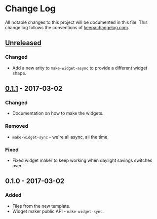# Change Log
All notable changes to this project will be documented in this file. This change log follows the conventions of [keepachangelog.com](http://keepachangelog.com/).

## [Unreleased]
### Changed
- Add a new arity to `make-widget-async` to provide a different widget shape.

## [0.1.1] - 2017-03-02
### Changed
- Documentation on how to make the widgets.

### Removed
- `make-widget-sync` - we're all async, all the time.

### Fixed
- Fixed widget maker to keep working when daylight savings switches over.

## 0.1.0 - 2017-03-02
### Added
- Files from the new template.
- Widget maker public API - `make-widget-sync`.

[Unreleased]: https://github.com/your-name/chat/compare/0.1.1...HEAD
[0.1.1]: https://github.com/your-name/chat/compare/0.1.0...0.1.1
